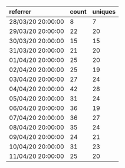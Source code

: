 | referrer          | count | uniques |
| :---------------- | :---- | :------ |
| 28/03/20 20:00:00 | 8     | 7       |
| 29/03/20 20:00:00 | 22    | 20      |
| 30/03/20 20:00:00 | 15    | 15      |
| 31/03/20 20:00:00 | 21    | 20      |
| 01/04/20 20:00:00 | 25    | 20      |
| 02/04/20 20:00:00 | 25    | 19      |
| 03/04/20 20:00:00 | 27    | 24      |
| 04/04/20 20:00:00 | 42    | 28      |
| 05/04/20 20:00:00 | 31    | 24      |
| 06/04/20 20:00:00 | 36    | 19      |
| 07/04/20 20:00:00 | 36    | 27      |
| 08/04/20 20:00:00 | 35    | 24      |
| 09/04/20 20:00:00 | 24    | 21      |
| 10/04/20 20:00:00 | 31    | 23      |
| 11/04/20 20:00:00 | 25    | 20      |